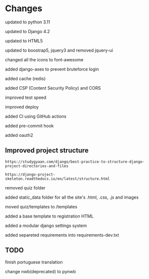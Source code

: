 # Changes

updated to python 3.11

updated to Django 4.2

updated to HTML5

updated to boostrap5, jquery3 and removed jquery-ui

changed all the icons to font-awesome

added django-axes to prevent bruteforce login

added cache (redis)

added CSP (Content Security Policy) and CORS

improved test speed

improved deploy

added CI using GitHub actions

added pre-commit hook

added oauth2

## Improved project structure

    https://studygyaan.com/django/best-practice-to-structure-django-project-directories-and-files

    https://django-project-skeleton.readthedocs.io/en/latest/structure.html

removed quiz folder

added static_data folder for all the site's .html, .css, .js and images

moved quiz/templates to /templates

added a base template to registration HTML

added a modular django settings system

added separeted requirements into requirements-dev.txt

## TODO

finish portuguese translation

change nwb(deprecated) to pynwb
